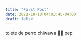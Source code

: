 ```yaml
---
title: "First Post"
date: 2021-10-10T04:03:45-04:00
draft: false
---
```


tolete de perro chiwawa 🐕‍🦺
pep